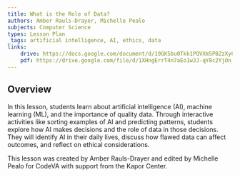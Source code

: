 ```yaml
---
title: What is the Role of Data?
authors: Amber Rauls-Drayer, Michelle Pealo
subjects: Computer Science
types: Lesson Plan
_tags: artificial intelligence, AI, ethics, data
links:
    drive: https://docs.google.com/document/d/19GK5bu0Tkk1PQVXm5P8ZzXyC84imdIVACBJmDxTsddQ/edit?usp=sharing
    pdf: https://drive.google.com/file/d/1XHngErrT4n7aEo1wJJ-qY8c2YjOn_tvu/view?usp=drive_link
---
```


## Overview

In this lesson, students learn about artificial intelligence (AI), machine learning (ML), and the importance of quality data. Through interactive activities like sorting examples of AI and predicting patterns, students explore how AI makes decisions and the role of data in those decisions. They will identify AI in their daily lives, discuss how flawed data can affect outcomes, and reflect on ethical considerations. 

This lesson was created by Amber Rauls-Drayer and edited by Michelle Pealo for CodeVA with support from the Kapor Center.
